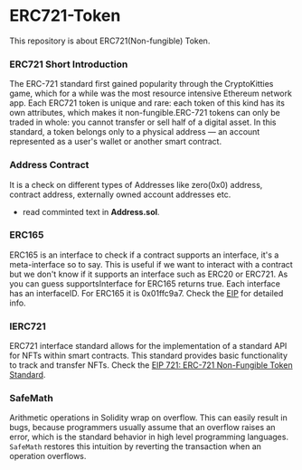 # ERC721-Token
This repository is about ERC721(Non-fungible) Token.

### ERC721 Short Introduction

The ERC-721 standard first gained popularity through the CryptoKitties game, which for a while was the most resource intensive Ethereum network app. Each ERC721 token is unique and rare: each token of this kind has its own attributes, which makes it non-fungible.ERC-721 tokens can only be traded in whole: you cannot transfer or sell half of a digital asset. 
In this standard, a token belongs only to a physical address — an account represented as a user's wallet or another smart contract.

### Address Contract
It is a check on different types of Addresses like zero(0x0) address, contract address, externally owned account addresses etc.
* read comminted text in **Address.sol**.

### ERC165
ERC165 is an interface to check if a contract supports an interface, it's a meta-interface so to say. This is useful if we want to interact with a contract but we don't know if it supports an interface such as ERC20 or ERC721.
As you can guess supportsInterface for ERC165 returns true. Each interface has an interfaceID. For ERC165 it is 0x01ffc9a7. Check the [EIP](https://github.com/ethereum/EIPs/blob/master/EIPS/eip-165.md) for detailed info.

### IERC721
ERC721 interface standard allows for the implementation of a standard API for NFTs within smart contracts. This standard provides basic functionality to track and transfer NFTs. Check the [EIP 721: ERC-721 Non-Fungible Token Standard](https://eips.ethereum.org/EIPS/eip-721).

### SafeMath
Arithmetic operations in Solidity wrap on overflow. This can easily result in bugs, because programmers usually assume that an overflow raises an error, which is the standard behavior in high level programming languages. `SafeMath` restores this intuition by reverting the transaction when an operation overflows.

